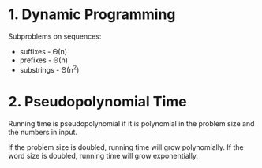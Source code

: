 # 1. Dynamic Programming
Subproblems on sequences:
* suffixes - Θ(n)
* prefixes - Θ(n)
* substrings - Θ(n<sup>2</sup>)

# 2. Pseudopolynomial Time
Running time is pseudopolynomial if it is polynomial in the problem size and the numbers in input. 

If the problem size is doubled, running time will grow polynomially. If the word size is doubled, running time will grow exponentially.
